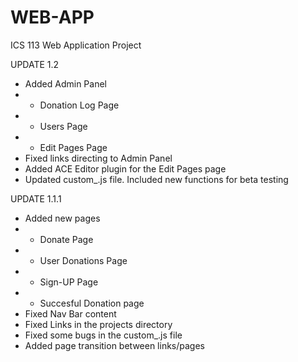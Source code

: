 # WEB-APP
ICS 113 Web Application Project

UPDATE 1.2
- Added Admin Panel
- - Donation Log Page
- - Users Page
- - Edit Pages Page
- Fixed links directing to Admin Panel
- Added ACE Editor plugin for the Edit Pages page
- Updated custom_.js file. Included new functions for beta testing

UPDATE 1.1.1
- Added new pages
- - Donate Page
- - User Donations Page
- - Sign-UP Page
- - Succesful Donation page
- Fixed Nav Bar content
- Fixed Links in the projects directory
- Fixed some bugs in the custom_.js file
- Added page transition between links/pages

